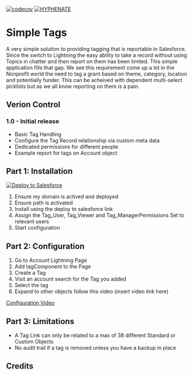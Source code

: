 [![codecov](https://codecov.io/gh/HYPHENATE/SimpleTags/branch/master/graph/badge.svg)](https://codecov.io/gh/HYPHENATE/SimpleTags)
[![HYPHENATE](https://circleci.com/gh/HYPHENATE/SimpleTags.svg?style=svg&&circle-token=297c83f424a06b21dc3b4fa042318223464f67d7)](https://circleci.com/gh/HYPHENATE/SimpleTags)

# Simple Tags
A very simple solution to providing tagging that is reportable in Salesforce. Since the switch to Lightning the easy ability to take a record without using Topics in chatter and then report on them has been limited. This simple application fills that gap. We see this requirement come up a lot in the Nonprofit world the need to tag a grant based on theme, category, location and potentially funder. This can be acheived with dependent multi-select picklists but as we all know reporting on them is a pain.

## Verion Control

### 1.0 - Initial release
- Basic Tag Handling
- Configure the Tag Record relationship via custom meta data
- Dedicated permissions for different people
- Example report for tags on Account object

## Part 1: Installation

<a href="https://githubsfdeploy.herokuapp.com?owner=HYPHENATE&repo=SimpleTags">
  <img alt="Deploy to Salesforce"
       src="https://raw.githubusercontent.com/afawcett/githubsfdeploy/master/deploy.png">
</a>

1. Ensure my domain is actived and deployed
2. Ensure path is activated
3. Install using the deploy to salesforce link
4. Assign the Tag_User, Tag_Viewer and Tag_ManagerPermissions Set to relevant users
5. Start configuration

## Part 2: Configuration

1. Go to Account Lightning Page
2. Add tagComponent to the Page
3. Create a Tag
4. Visit an account search for the Tag you added
5. Select the tag
6. Expand to other objects follow this video (insert video link here)

<a href="https://web.microsoftstream.com/video/41b0fcca-337e-4eb4-aaf1-525764d6453d">Configuration Video</a>

## Part 3: Limitations
- A Tag Link can only be related to a max of 38 different Standard or Custom Objects
- No audit trail if a tag is removed unless you have a backup in place

## Credits

